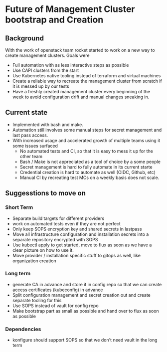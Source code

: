 # Future of Management Cluster bootstrap and Creation


## Background

With the work of openstack team rocket started to work on a new way to create
management clusters. Goals were
- Full automation with as less interactive steps as possible
- Use CAPI clusters from the start
- Use Kubernetes native tooling instead of terraform and virtual machines
- Create a reliable way to recreate the management cluster from scratch if it
  is messed up by our tests
- Have a freshly created management cluster every beginning of the week to avoid
  configuration drift and manual changes sneaking in.

## Current state

- Implemented with bash and make.
- Automation still involves some manual steps for secret management and
  last pass access.
- With increased usage and accelerated growth of multiple teams using it some
  issues surfaced
  - No automated tests and CI, so that it is easy to mess it up for the other
    team
  - Bash / Make is not appreciated as a tool of choice by a some people
  - Secret management is hard to fully automate in its current starte
  - Credential creation is hard to automate as well (OIDC, Github, etc)
  - Manual CI by recreating test MCs on a weekly basis does not scale.

## Suggesstions to move on

### Short Term

- Separate build targets for different providers
- work on automated tests even if they are not perfect
- Only keep SOPS encryption key and shared secrets  in lastpass
- Move all infrastructure configuration and installation secrets into a separate
  repository encrypted with SOPS
- Use kubectl apply to get started, move to flux as soon as we have a clear picture
  on how to use it.  
- Move provider / installation specific stuff to gitops as well, like
  organization creation 


### Long term

- generate CA in advance and store it in config repo so that we can create
  access certificates (kubeconfig) in advance
- Split configuration management and secret creation out and create separate
  tooling for this
- Use SOPS instead of vault for config repo
- Make bootstrap part as small as possible and hand over to flux as soon as
  possible

### Dependencies

- konfigure should support SOPS so that we don't need vault in the long term
